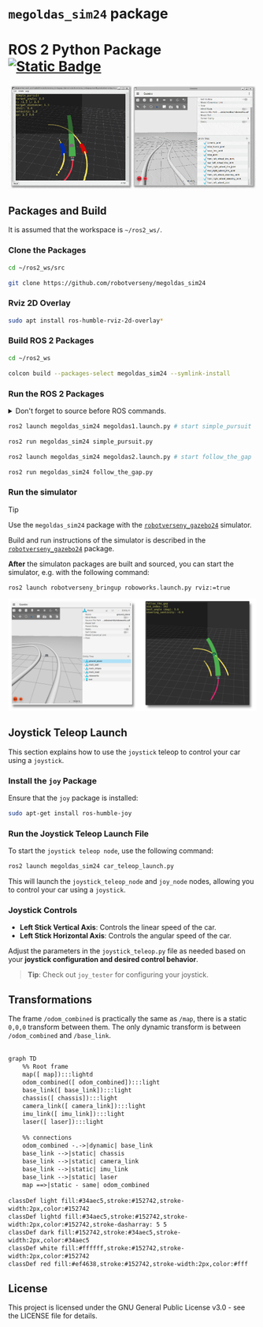 # `megoldas_sim24` package
# ROS 2 Python Package [![Static Badge](https://img.shields.io/badge/ROS_2-Humble-34aec5)](https://docs.ros.org/en/humble/)

![](https://raw.githubusercontent.com/jkk-research/jkk-research.github.io/refs/heads/master/docs/img/sim02.gif)

## Packages and Build

It is assumed that the workspace is `~/ros2_ws/`.

### Clone the Packages

```bash
cd ~/ros2_ws/src
```
```bash
git clone https://github.com/robotverseny/megoldas_sim24
```

### Rviz 2D Overlay

```bash
sudo apt install ros-humble-rviz-2d-overlay*
```

### Build ROS 2 Packages

```bash
cd ~/ros2_ws
```
```bash
colcon build --packages-select megoldas_sim24 --symlink-install
```

### Run the ROS 2 Packages

<details>
<summary>Don't forget to source before ROS commands.</summary>

```bash
source ~/ros2_ws/install/setup.bash
```
</details>

```bash
ros2 launch megoldas_sim24 megoldas1.launch.py # start simple_pursuit
```
```bash
ros2 run megoldas_sim24 simple_pursuit.py
```
```bash
ros2 launch megoldas_sim24 megoldas2.launch.py # start follow_the_gap
```
```bash
ros2 run megoldas_sim24 follow_the_gap.py
```

### Run the simulator

> [!TIP]
> Use the `megoldas_sim24` package with the [`robotverseny_gazebo24`](https://github.com/robotverseny/robotverseny_gazebo24/) simulator.

Build and run instructions of the simulator is described in the [`robotverseny_gazebo24`](https://github.com/robotverseny/robotverseny_gazebo24/) package.

**After** the simulaton packages are built and sourced, you can start the simulator, e.g. with the following command:

```bash
ros2 launch robotverseny_bringup roboworks.launch.py rviz:=true
```

![simulator01](img/sim01.png)

## Joystick Teleop Launch

This section explains how to use the `joystick` teleop to control your car using a `joystick`.

### Install the `joy` Package

Ensure that the `joy` package is installed:

```bash
sudo apt-get install ros-humble-joy
```

### Run the Joystick Teleop Launch File

To start the `joystick teleop node`, use the following command:

```bash
ros2 launch megoldas_sim24 car_teleop_launch.py
```

This will launch the `joystick_teleop_node` and `joy_node` nodes, allowing you to control your car using a `joystick`.

### Joystick Controls

- **Left Stick Vertical Axis**: Controls the linear speed of the car.
- **Left Stick Horizontal Axis**: Controls the angular speed of the car.

Adjust the parameters in the `joystick_teleop.py` file as needed based on your **joystick configuration and desired control behavior**.

> **Tip**: Check out `joy_tester` for configuring your joystick.

## Transformations

The frame `/odom_combined` is practically the same as `/map`, there is a static `0,0,0` transform between them. The only dynamic transform is between `/odom_combined` and `/base_link`.

```mermaid

graph TD
    %% Root frame
    map([ map]):::lightd
    odom_combined([ odom_combined]):::light
    base_link([ base_link]):::light
    chassis([ chassis]):::light
    camera_link([ camera_link]):::light
    imu_link([ imu_link]):::light
    laser([ laser]):::light

    %% connections
    odom_combined -.->|dynamic| base_link
    base_link -->|static| chassis
    base_link -->|static| camera_link
    base_link -->|static| imu_link
    base_link -->|static| laser
    map ==>|static - same| odom_combined

classDef light fill:#34aec5,stroke:#152742,stroke-width:2px,color:#152742  
classDef lightd fill:#34aec5,stroke:#152742,stroke-width:2px,color:#152742,stroke-dasharray: 5 5
classDef dark fill:#152742,stroke:#34aec5,stroke-width:2px,color:#34aec5
classDef white fill:#ffffff,stroke:#152742,stroke-width:2px,color:#152742
classDef red fill:#ef4638,stroke:#152742,stroke-width:2px,color:#fff

```


## License

This project is licensed under the GNU General Public License v3.0 - see the LICENSE file for details.
